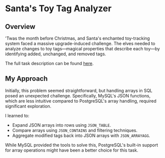 # Santa's Toy Tag Analyzer

## Overview
'Twas the month before Christmas, and Santa's enchanted toy-tracking system faced a massive upgrade-induced challenge. The elves needed to analyze changes to toy tags—magical properties that describe each toy—by identifying added, unchanged, and removed tags.

The full task description can be found [here](https://adventofsql.com/challenges/4).

## My Approach
Initially, this problem seemed straightforward, but handling arrays in SQL posed an unexpected challenge. Specifically, MySQL's JSON functions, which are less intuitive compared to PostgreSQL's array handling, required significant exploration.

I learned to:
- Expand JSON arrays into rows using `JSON_TABLE`.
- Compare arrays using `JSON_CONTAINS` and filtering techniques.
- Aggregate modified tags back into JSON arrays with `JSON_ARRAYAGG`.

While MySQL provided the tools to solve this, PostgreSQL's built-in support for array operations might have been a better choice for this task.


